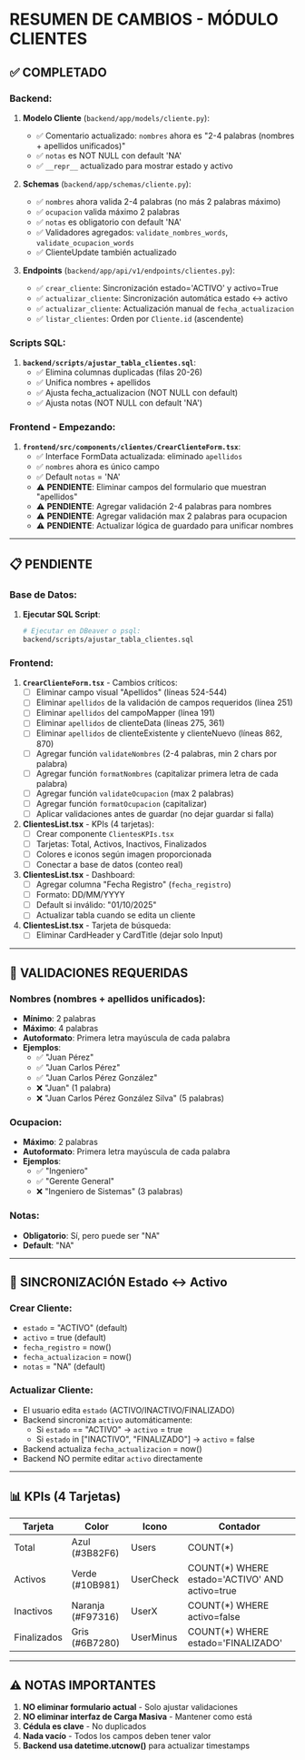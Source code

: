 # RESUMEN DE CAMBIOS - MÓDULO CLIENTES

## ✅ COMPLETADO

### Backend:
1. **Modelo Cliente** (`backend/app/models/cliente.py`):
   - ✅ Comentario actualizado: `nombres` ahora es "2-4 palabras (nombres + apellidos unificados)"
   - ✅ `notas` es NOT NULL con default 'NA'
   - ✅ `__repr__` actualizado para mostrar estado y activo

2. **Schemas** (`backend/app/schemas/cliente.py`):
   - ✅ `nombres` ahora valida 2-4 palabras (no más 2 palabras máximo)
   - ✅ `ocupacion` valida máximo 2 palabras
   - ✅ `notas` es obligatorio con default 'NA'
   - ✅ Validadores agregados: `validate_nombres_words`, `validate_ocupacion_words`
   - ✅ ClienteUpdate también actualizado

3. **Endpoints** (`backend/app/api/v1/endpoints/clientes.py`):
   - ✅ `crear_cliente`: Sincronización estado='ACTIVO' y activo=True
   - ✅ `actualizar_cliente`: Sincronización automática estado ↔ activo
   - ✅ `actualizar_cliente`: Actualización manual de `fecha_actualizacion`
   - ✅ `listar_clientes`: Orden por `Cliente.id` (ascendente)

### Scripts SQL:
1. **`backend/scripts/ajustar_tabla_clientes.sql`**:
   - ✅ Elimina columnas duplicadas (filas 20-26)
   - ✅ Unifica nombres + apellidos
   - ✅ Ajusta fecha_actualizacion (NOT NULL con default)
   - ✅ Ajusta notas (NOT NULL con default 'NA')

### Frontend - Empezando:
1. **`frontend/src/components/clientes/CrearClienteForm.tsx`**:
   - ✅ Interface FormData actualizada: eliminado `apellidos`
   - ✅ `nombres` ahora es único campo
   - ✅ Default `notas` = 'NA'
   - ⚠️ **PENDIENTE**: Eliminar campos del formulario que muestran "apellidos"
   - ⚠️ **PENDIENTE**: Agregar validación 2-4 palabras para nombres
   - ⚠️ **PENDIENTE**: Agregar validación max 2 palabras para ocupacion
   - ⚠️ **PENDIENTE**: Actualizar lógica de guardado para unificar nombres

---

## 📋 PENDIENTE

### Base de Datos:
1. **Ejecutar SQL Script**:
   ```bash
   # Ejecutar en DBeaver o psql:
   backend/scripts/ajustar_tabla_clientes.sql
   ```

### Frontend:
1. **`CrearClienteForm.tsx`** - Cambios críticos:
   - [ ] Eliminar campo visual "Apellidos" (líneas 524-544)
   - [ ] Eliminar `apellidos` de la validación de campos requeridos (línea 251)
   - [ ] Eliminar `apellidos` del campoMapper (línea 191)
   - [ ] Eliminar `apellidos` de clienteData (líneas 275, 361)
   - [ ] Eliminar `apellidos` de clienteExistente y clienteNuevo (líneas 862, 870)
   - [ ] Agregar función `validateNombres` (2-4 palabras, min 2 chars por palabra)
   - [ ] Agregar función `formatNombres` (capitalizar primera letra de cada palabra)
   - [ ] Agregar función `validateOcupacion` (max 2 palabras)
   - [ ] Agregar función `formatOcupacion` (capitalizar)
   - [ ] Aplicar validaciones antes de guardar (no dejar guardar si falla)

2. **ClientesList.tsx** - KPIs (4 tarjetas):
   - [ ] Crear componente `ClientesKPIs.tsx`
   - [ ] Tarjetas: Total, Activos, Inactivos, Finalizados
   - [ ] Colores e iconos según imagen proporcionada
   - [ ] Conectar a base de datos (conteo real)

3. **ClientesList.tsx** - Dashboard:
   - [ ] Agregar columna "Fecha Registro" (`fecha_registro`)
   - [ ] Formato: DD/MM/YYYY
   - [ ] Default si inválido: "01/10/2025"
   - [ ] Actualizar tabla cuando se edita un cliente

4. **ClientesList.tsx** - Tarjeta de búsqueda:
   - [ ] Eliminar CardHeader y CardTitle (dejar solo Input)

---

## 🎯 VALIDACIONES REQUERIDAS

### Nombres (nombres + apellidos unificados):
- **Mínimo**: 2 palabras
- **Máximo**: 4 palabras
- **Autoformato**: Primera letra mayúscula de cada palabra
- **Ejemplos**:
  - ✅ "Juan Pérez"
  - ✅ "Juan Carlos Pérez"
  - ✅ "Juan Carlos Pérez González"
  - ❌ "Juan" (1 palabra)
  - ❌ "Juan Carlos Pérez González Silva" (5 palabras)

### Ocupacion:
- **Máximo**: 2 palabras
- **Autoformato**: Primera letra mayúscula de cada palabra
- **Ejemplos**:
  - ✅ "Ingeniero"
  - ✅ "Gerente General"
  - ❌ "Ingeniero de Sistemas" (3 palabras)

### Notas:
- **Obligatorio**: Sí, pero puede ser "NA"
- **Default**: "NA"

---

## 🔄 SINCRONIZACIÓN Estado ↔ Activo

### Crear Cliente:
- `estado` = "ACTIVO" (default)
- `activo` = true (default)
- `fecha_registro` = now()
- `fecha_actualizacion` = now()
- `notas` = "NA" (default)

### Actualizar Cliente:
- El usuario edita `estado` (ACTIVO/INACTIVO/FINALIZADO)
- Backend sincroniza `activo` automáticamente:
  - Si `estado` == "ACTIVO" → `activo` = true
  - Si `estado` in ["INACTIVO", "FINALIZADO"] → `activo` = false
- Backend actualiza `fecha_actualizacion` = now()
- Backend NO permite editar `activo` directamente

---

## 📊 KPIs (4 Tarjetas)

| Tarjeta | Color | Icono | Contador |
|---------|-------|-------|----------|
| Total | Azul (#3B82F6) | Users | COUNT(*) |
| Activos | Verde (#10B981) | UserCheck | COUNT(*) WHERE estado='ACTIVO' AND activo=true |
| Inactivos | Naranja (#F97316) | UserX | COUNT(*) WHERE activo=false |
| Finalizados | Gris (#6B7280) | UserMinus | COUNT(*) WHERE estado='FINALIZADO' |

---

## ⚠️ NOTAS IMPORTANTES

1. **NO eliminar formulario actual** - Solo ajustar validaciones
2. **NO eliminar interfaz de Carga Masiva** - Mantener como está
3. **Cédula es clave** - No duplicados
4. **Nada vacío** - Todos los campos deben tener valor
5. **Backend usa datetime.utcnow()** para actualizar timestamps

